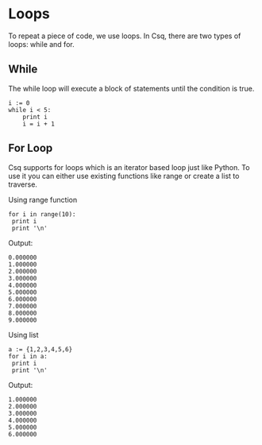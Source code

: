 # Loops

To repeat a piece of code, we use loops. In Csq, there are two types of loops: while and for.

## While

The while loop will execute a block of statements until the condition is true.

```csq
i := 0
while i < 5:
    print i
    i = i + 1
```

## For Loop

Csq supports for loops which is an iterator based loop just like Python.
To use it you can either use existing functions like range or create a list to traverse.

Using range function

```
for i in range(10):
 print i 
 print '\n'
```
Output:
```
0.000000
1.000000
2.000000
3.000000
4.000000
5.000000
6.000000
7.000000
8.000000
9.000000
```

Using list

```
a := {1,2,3,4,5,6}
for i in a:
 print i
 print '\n'
```
Output:
```
1.000000
2.000000
3.000000
4.000000
5.000000
6.000000
```
